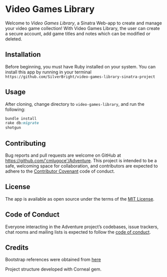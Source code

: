 # Video Games Library

Welcome to *Video Games Library*, a Sinatra Web-app to create and manage your video game collection! With Video Games Library, the user can create a secure account, add game titles and notes which can be modified or deleted.

## Installation

 Before beginning, you must have Ruby installed on your system.
 You can install this app by running in your terminal ` https://github.com/SilverBright/video-games-library-sinatra-project `

## Usage

After cloning, change directory to `video-games-library`, and run the following:

```ruby
bundle install
rake db:migrate
shotgun
```

## Contributing

Bug reports and pull requests are welcome on GitHub at https://github.com/'cmlugoce'/Adventure. This project is intended to be a safe, welcoming space for collaboration, and contributors are expected to adhere to the [Contributor Covenant](http://contributor-covenant.org) code of conduct.

## License

The app is available as open source under the terms of the [MIT License](https://opensource.org/licenses/MIT).

## Code of Conduct

Everyone interacting in the Adventure project’s codebases, issue trackers, chat rooms and mailing lists is expected to follow the [code of conduct](https://github.com/'cmlugoce'/Adventure/blob/master/CODE_OF_CONDUCT.md).

## Credits

Bootstrap references were obtained from [here](https://getbootstrap.com)

Project structure developed with Corneal gem.
